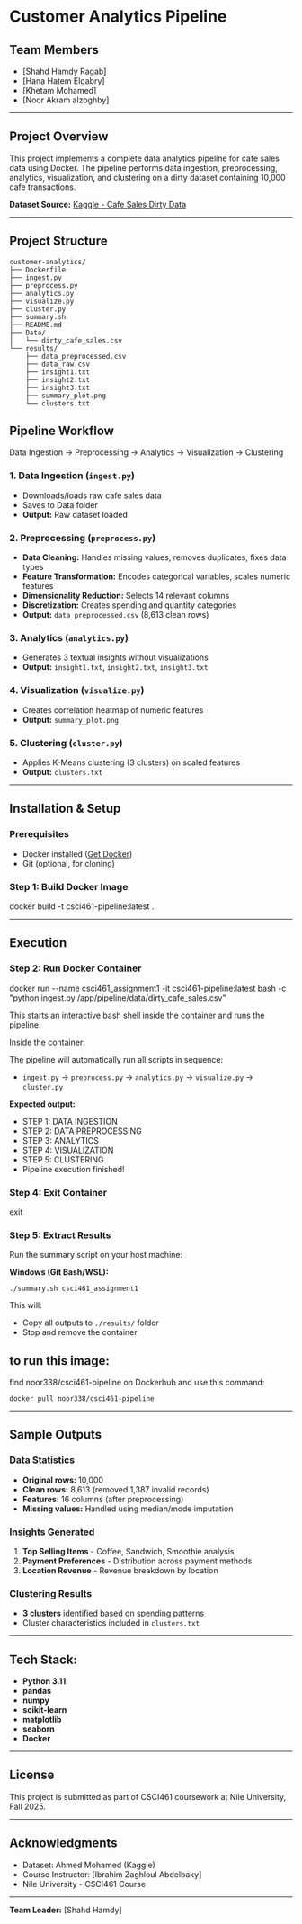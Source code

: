# Customer Analytics Pipeline

## Team Members
- [Shahd Hamdy Ragab]
- [Hana Hatem Elgabry]
- [Khetam Mohamed]
- [Noor Akram alzoghby]

---

## Project Overview

This project implements a complete data analytics pipeline for cafe sales data using Docker. The pipeline performs data ingestion, preprocessing, analytics, visualization, and clustering on a dirty dataset containing 10,000 cafe transactions.

**Dataset Source:** [Kaggle - Cafe Sales Dirty Data](https://www.kaggle.com/datasets/ahmedmohamed2003/cafe-sales-dirty-data-for-cleaning-training)

---

## Project Structure

```
customer-analytics/
├── Dockerfile              
├── ingest.py              
├── preprocess.py          
├── analytics.py           
├── visualize.py           
├── cluster.py             
├── summary.sh             
├── README.md              
├── Data/
│   └── dirty_cafe_sales.csv
└── results/               
    ├── data_preprocessed.csv
    ├── data_raw.csv
    ├── insight1.txt
    ├── insight2.txt
    ├── insight3.txt
    ├── summary_plot.png
    └── clusters.txt
```


## Pipeline Workflow


Data Ingestion → Preprocessing → Analytics → Visualization → Clustering


### 1. Data Ingestion (`ingest.py`)
- Downloads/loads raw cafe sales data
- Saves to Data folder
- **Output:** Raw dataset loaded

### 2. Preprocessing (`preprocess.py`)
- **Data Cleaning:** Handles missing values, removes duplicates, fixes data types
- **Feature Transformation:** Encodes categorical variables, scales numeric features
- **Dimensionality Reduction:** Selects 14 relevant columns
- **Discretization:** Creates spending and quantity categories
- **Output:** `data_preprocessed.csv` (8,613 clean rows)

### 3. Analytics (`analytics.py`)
- Generates 3 textual insights without visualizations
- **Output:** `insight1.txt`, `insight2.txt`, `insight3.txt`

### 4. Visualization (`visualize.py`)
- Creates correlation heatmap of numeric features
- **Output:** `summary_plot.png`

### 5. Clustering (`cluster.py`)
- Applies K-Means clustering (3 clusters) on scaled features
- **Output:** `clusters.txt`

---

## Installation & Setup

### Prerequisites
- Docker installed ([Get Docker](https://www.docker.com/get-started))
- Git (optional, for cloning)

### Step 1: Build Docker Image

docker build -t csci461-pipeline:latest .
 
---

## Execution

### Step 2: Run Docker Container


docker run --name csci461_assignment1 -it csci461-pipeline:latest bash -c "python ingest.py /app/pipeline/data/dirty_cafe_sales.csv"


This starts an interactive bash shell inside the container and runs the pipeline.

Inside the container:

The pipeline will automatically run all scripts in sequence:
- `ingest.py` → `preprocess.py` → `analytics.py` → `visualize.py` → `cluster.py`

**Expected output:**

- STEP 1: DATA INGESTION
- STEP 2: DATA PREPROCESSING
- STEP 3: ANALYTICS
- STEP 4: VISUALIZATION
- STEP 5: CLUSTERING
- Pipeline execution finished!


### Step 4: Exit Container


exit


### Step 5: Extract Results

Run the summary script on your host machine:

**Windows (Git Bash/WSL):**
```
./summary.sh csci461_assignment1
```

This will:
- Copy all outputs to `./results/` folder
- Stop and remove the container

## to run this image:
find noor338/csci461-pipeline on Dockerhub
 and use this command:
 ```
docker pull noor338/csci461-pipeline
```
---

## Sample Outputs

### Data Statistics
- **Original rows:** 10,000
- **Clean rows:** 8,613 (removed 1,387 invalid records)
- **Features:** 16 columns (after preprocessing)
- **Missing values:** Handled using median/mode imputation

### Insights Generated
1. **Top Selling Items** - Coffee, Sandwich, Smoothie analysis
2. **Payment Preferences** - Distribution across payment methods
3. **Location Revenue** - Revenue breakdown by location

### Clustering Results
- **3 clusters** identified based on spending patterns
- Cluster characteristics included in `clusters.txt`

---

## Tech Stack:

- **Python 3.11**
- **pandas** 
- **numpy** 
- **scikit-learn** 
- **matplotlib** 
- **seaborn** 
- **Docker** 

---

## License

This project is submitted as part of CSCI461 coursework at Nile University, Fall 2025.

---

## Acknowledgments

- Dataset: Ahmed Mohamed (Kaggle) 
- Course Instructor: [Ibrahim Zaghloul Abdelbaky]
- Nile University - CSCI461 Course

--- 
**Team Leader:** [Shahd Hamdy]
